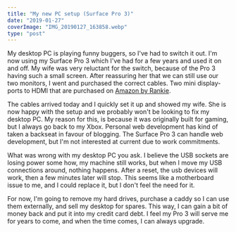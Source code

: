```yaml
---
title: "My new PC setup (Surface Pro 3)"
date: "2019-01-27"
coverImage: "IMG_20190127_163858.webp"
type: "post"
---
```


My desktop PC is playing funny buggers, so I've had to switch it out. I'm now using my Surface Pro 3 which I've had for a few years and used it on and off. My wife was very reluctant for the switch, because of the Pro 3 having such a small screen. After reassuring her that we can still use our two monitors, I went and purchased the correct cables. Two mini display-ports to HDMI that are purchased on [Amazon by Rankie](https://amzn.to/2UnKRJA).

The cables arrived today and I quickly set it up and showed my wife. She is now happy with the setup and we probably won't be looking to fix my desktop PC. My reason for this, is because it was originally built for gaming, but I always go back to my Xbox. Personal web development has kind of taken a backseat in favour of blogging. The Surface Pro 3 can handle web development, but I'm not interested at current due to work commitments.

What was wrong with my desktop PC you ask. I believe the USB sockets are losing power some how, my machine still works, but when I move my USB connections around, nothing happens. After a reset, the usb devices will work, then a few minutes later will stop. This seems like a motherboard issue to me, and I could replace it, but I don't feel the need for it.

For now, I'm going to remove my hard drives, purchase a caddy so I can use them externally, and sell my desktop for spares. This way, I can gain a bit of money back and put it into my credit card debt. I feel my Pro 3 will serve me for years to come, and when the time comes, I can always upgrade.
